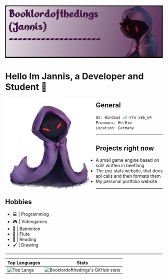 ![The Booklordofthedings banner](https://github.com/Booklordofthedings/Booklordofthedings/blob/main/githubprofileheader.png)

# Hello Im Jannis, a Developer and Student   👋  
  
<img align="left" height="300px" src="https://github.com/Booklordofthedings/Booklordofthedings/blob/main/tiny_book2.png">

## General
```csharp
Os: Windows 10 Pro x86_64
Pronouns: He/Him
Location: Germany
```

---
  
## Projects right now
- A small game engine based on sdl2 written in beeflang
- The pvz stats website, that does api calls and then formats them
- My personal portfolio website  

---

## Hobbies
* 💻 | Programming
* 🎮 | Videogames
* 🏸 | Batminton
* 🎼 | Flute
* 📕 | Reading
* 🖌 | Drawing

---
  
Top Languages | Stats  
---|---  
![Top Langs](https://github-readme-stats.vercel.app/api/top-langs/?username=Booklordofthedings&show_icons=true&theme=radical) | ![Booklordofthedings's GitHub stats](https://github-readme-stats.vercel.app/api?username=Booklordofthedings&show_icons=true&theme=radical)
